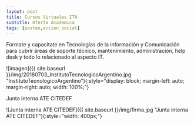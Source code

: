```yaml
---
layout: post
title: Cursos Virtuales ITA
subtitle: Oferta Academica
tags: [posteo,accion_social]
---
```


Formate y capacitate en Tecnologías de la información y Comunicación para cubrir áreas de soporte técnico, mantenimiento, administración, help desk y todo lo relacionado al aspecto IT.

![imagen]({{ site.baseurl }}/img/20180703_InstitutoTecnologicoArgentino.jpg "InstitutoTecnologicoArgentino"){:style="display: block; margin-left: auto; margin-right: auto; width: 100%;"}


Junta interna ATE CITEDEF

![Junta interna ATE CITEDEF]({{ site.baseurl }}/img/firma.jpg "Junta interna ATE CITEDEF"){:style="width: 400px;"}
